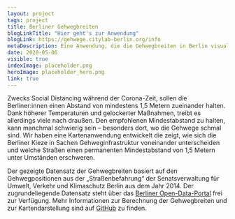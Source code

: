 ```yaml
---
layout: project
tags: project
title: Berliner Gehwegbreiten
blogLinkTitle: "Hier geht's zur Anwendung"
blogLink: https://gehwege.citylab-berlin.org/info
metaDescription: Eine Anwendung, die die Gehwegbreiten in Berlin visualisiert
date: 2020-05-06
visible: true
indexImage: placeholder.png
heroImage: placeholder_hero.png
link: true
---
```


Zwecks Social Distancing während der Corona-Zeit, sollen die Berliner:innen einen Abstand von mindestens 1,5 Metern zueinander halten. Dank höherer Temperaturen und gelockerter Maßnahmen, treibt es allerdings viele nach draußen. Den empfohlenen Mindestabstand zu halten, kann manchmal schwierig sein – besonders dort, wo die Gehwege schmal sind. Wir haben eine Kartenanwendung entwickelt die zeigt, wie sich die Berliner Kieze in Sachen Gehweginfrastruktur voneinander unterscheiden und welche Straßen einen permanenten Mindestabstand von 1,5 Metern unter Umständen erschweren.

Der gezeigte Datensatz der Gehwegbreiten basiert auf den Gehwegpositionen aus der „Straßenbefahrung“ der Senatsverwaltung für Umwelt, Verkehr und Klimaschutz Berlin aus dem Jahr 2014. Der zugrundeliegende Datensatz steht über das [Berliner Open-Data-Portal](https://daten.berlin.de/datensaetze/straßenbefahrung-2014-gehweg-wfs-0) frei zur Verfügung. Mehr Informationen zur Berechnung der Gehwegbreiten und zur Kartendarstellung sind auf [GitHub](https://github.com/technologiestiftung/berlin_sidewalk_widths) zu finden.
